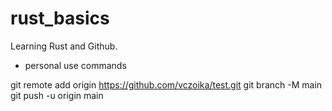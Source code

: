 # rust_basics
Learning Rust and Github.

- personal use commands

git remote add origin https://github.com/vczoika/test.git
git branch -M main
git push -u origin main
